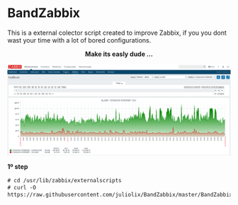 # BandZabbix


This is a external colector script created to improve Zabbix, if you you dont wast your time with a lot of bored configurations.
<div align="center"><b>Make its easly dude ...</b></div>

![Screenshot](zabbix1.png)


<b> 1º step </b>

<pre><code># cd /usr/lib/zabbix/externalscripts
# curl -O https://raw.githubusercontent.com/juliolix/BandZabbix/master/BandZabbix
</code></pre>





